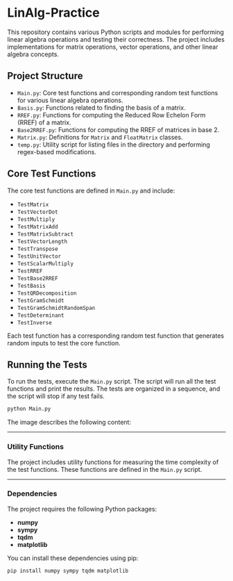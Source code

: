 # LinAlg-Practice

This repository contains various Python scripts and modules for performing linear algebra operations and testing their correctness. The project includes implementations for matrix operations, vector operations, and other linear algebra concepts.

## Project Structure

- `Main.py`: Core test functions and corresponding random test functions for various linear algebra operations.
- `Basis.py`: Functions related to finding the basis of a matrix.
- `RREF.py`: Functions for computing the Reduced Row Echelon Form (RREF) of a matrix.
- `Base2RREF.py`: Functions for computing the RREF of matrices in base 2.
- `Matrix.py`: Definitions for `Matrix` and `FloatMatrix` classes.
- `temp.py`: Utility script for listing files in the directory and performing regex-based modifications.

## Core Test Functions

The core test functions are defined in `Main.py` and include:

- `TestMatrix`
- `TestVectorDot`
- `TestMultiply`
- `TestMatrixAdd`
- `TestMatrixSubtract`
- `TestVectorLength`
- `TestTranspose`
- `TestUnitVector`
- `TestScalarMultiply`
- `TestRREF`
- `TestBase2RREF`
- `TestBasis`
- `TestQRDecomposition`
- `TestGramSchmidt`
- `TestGramSchmidtRandomSpan`
- `TestDeterminant`
- `TestInverse`

Each test function has a corresponding random test function that generates random inputs to test the core function.

## Running the Tests

To run the tests, execute the `Main.py` script. The script will run all the test functions and print the results. The tests are organized in a sequence, and the script will stop if any test fails.

```bash
python Main.py
```

The image describes the following content:

---

### Utility Functions
The project includes utility functions for measuring the time complexity of the test functions. These functions are defined in the `Main.py` script.

---

### Dependencies
The project requires the following Python packages:
- **numpy**
- **sympy**
- **tqdm**
- **matplotlib**

You can install these dependencies using pip:
```bash
pip install numpy sympy tqdm matplotlib
```